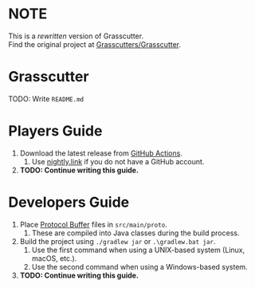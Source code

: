 # NOTE
This is a *rewritten* version of Grasscutter.\
Find the original project at [Grasscutters/Grasscutter](https://github.com/Grasscutters/Grasscutter).

# Grasscutter
TODO: Write `README.md`

# Players Guide
1. Download the latest release from [GitHub Actions](https://github.com/KingRainbow44/Grasscutter-Rewrite/actions).
   1. Use [nightly.link](https://nightly.link/KingRainbow44/Grasscutter-Rewrite/workflows/build/main/Grasscutter.zip) if you do not have a GitHub account.
2. **TODO: Continue writing this guide.**

# Developers Guide
1. Place [Protocol Buffer](https://developers.google.com/protocol-buffers) files in `src/main/proto`. 
   1. These are compiled into Java classes during the build process.
2. Build the project using `./gradlew jar` or `.\gradlew.bat jar`.
   1. Use the first command when using a UNIX-based system (Linux, macOS, etc.).
   2. Use the second command when using a Windows-based system.
3. **TODO: Continue writing this guide.**